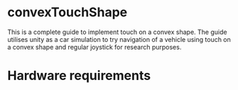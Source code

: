 # convexTouchShape

This is a complete guide to implement touch on a convex shape. The guide utilises unity as a car simulation to try navigation of a vehicle using touch on a convex shape and regular joystick for research purposes. 

# Hardware requirements
